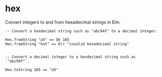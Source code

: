 # hex

Convert integers to and from hexadecimal strings in Elm.

    -- Convert a hexdecimal string such as "abc94f" to a decimal integer.

    Hex.fromString "a5" == Ok 165
    Hex.fromString "hat" == Err "invalid hexadecimal string"


    -- Convert a decimal integer to a hexdecimal string such as `"abc94f"`.

    Hex.toString 165 == "a5"

